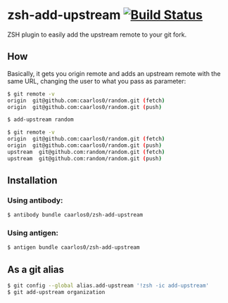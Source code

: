 zsh-add-upstream [![Build Status](https://travis-ci.org/caarlos0/zsh-add-upstream.svg?branch=master)](https://travis-ci.org/caarlos0/zsh-open-pr)
==================

ZSH plugin to easily add the upstream remote to your git fork.

## How

Basically, it gets you origin remote and adds an upstream remote with
the same URL, changing the user to what you pass as parameter:

```sh
$ git remote -v
origin  git@github.com:caarlos0/random.git (fetch)
origin  git@github.com:caarlos0/random.git (push)

$ add-upstream random

$ git remote -v
origin  git@github.com:caarlos0/random.git (fetch)
origin  git@github.com:caarlos0/random.git (push)
upstream  git@github.com:random/random.git (fetch)
upstream  git@github.com:random/random.git (push)
```

## Installation

### Using antibody:

```sh
$ antibody bundle caarlos0/zsh-add-upstream
```

### Using antigen:

```sh
$ antigen bundle caarlos0/zsh-add-upstream
```

## As a git alias

```sh
$ git config --global alias.add-upstream '!zsh -ic add-upstream'
$ git add-upstream organization
```

